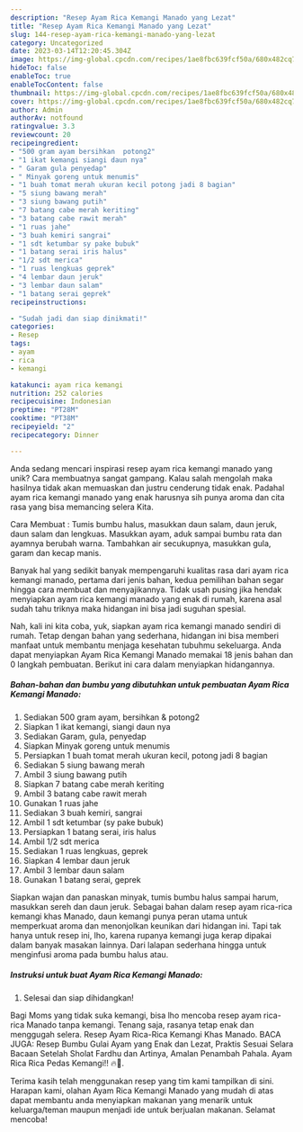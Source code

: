 ```yaml
---
description: "Resep Ayam Rica Kemangi Manado yang Lezat"
title: "Resep Ayam Rica Kemangi Manado yang Lezat"
slug: 144-resep-ayam-rica-kemangi-manado-yang-lezat
category: Uncategorized
date: 2023-03-14T12:20:45.304Z
image: https://img-global.cpcdn.com/recipes/1ae8fbc639fcf50a/680x482cq70/ayam-rica-kemangi-manado-foto-resep-utama.jpg
hideToc: false
enableToc: true
enableTocContent: false
thumbnail: https://img-global.cpcdn.com/recipes/1ae8fbc639fcf50a/680x482cq70/ayam-rica-kemangi-manado-foto-resep-utama.jpg
cover: https://img-global.cpcdn.com/recipes/1ae8fbc639fcf50a/680x482cq70/ayam-rica-kemangi-manado-foto-resep-utama.jpg
author: Admin
authorAv: notfound
ratingvalue: 3.3
reviewcount: 20
recipeingredient:
- "500 gram ayam bersihkan  potong2"
- "1 ikat kemangi siangi daun nya"
- " Garam gula penyedap"
- " Minyak goreng untuk menumis"
- "1 buah tomat merah ukuran kecil potong jadi 8 bagian"
- "5 siung bawang merah"
- "3 siung bawang putih"
- "7 batang cabe merah keriting"
- "3 batang cabe rawit merah"
- "1 ruas jahe"
- "3 buah kemiri sangrai"
- "1 sdt ketumbar sy pake bubuk"
- "1 batang serai iris halus"
- "1/2 sdt merica"
- "1 ruas lengkuas geprek"
- "4 lembar daun jeruk"
- "3 lembar daun salam"
- "1 batang serai geprek"
recipeinstructions:

- "Sudah jadi dan siap dinikmati!"
categories:
- Resep
tags:
- ayam
- rica
- kemangi

katakunci: ayam rica kemangi 
nutrition: 252 calories
recipecuisine: Indonesian
preptime: "PT28M"
cooktime: "PT38M"
recipeyield: "2"
recipecategory: Dinner

---
```





Anda sedang mencari inspirasi resep ayam rica kemangi manado yang unik? Cara membuatnya sangat gampang. Kalau salah mengolah maka hasilnya tidak akan memuaskan dan justru cenderung tidak enak. Padahal ayam rica kemangi manado yang enak harusnya sih punya aroma dan cita rasa yang bisa memancing selera Kita.





Cara Membuat : Tumis bumbu halus, masukkan daun salam, daun jeruk, daun salam dan lengkuas. Masukkan ayam, aduk sampai bumbu rata dan ayamnya berubah warna. Tambahkan air secukupnya, masukkan gula, garam dan kecap manis.

Banyak hal yang sedikit banyak mempengaruhi kualitas rasa dari ayam rica kemangi manado, pertama dari jenis bahan, kedua pemilihan bahan segar hingga cara membuat dan menyajikannya. Tidak usah pusing jika hendak menyiapkan ayam rica kemangi manado yang enak di rumah, karena asal sudah tahu triknya maka hidangan ini bisa jadi suguhan spesial.






Nah, kali ini kita coba, yuk, siapkan ayam rica kemangi manado sendiri di rumah. Tetap dengan bahan yang sederhana, hidangan ini bisa memberi manfaat untuk membantu menjaga kesehatan tubuhmu sekeluarga. Anda dapat menyiapkan Ayam Rica Kemangi Manado memakai 18 jenis bahan dan 0 langkah pembuatan. Berikut ini cara dalam menyiapkan hidangannya.

<!--inarticleads1-->

##### Bahan-bahan dan bumbu yang dibutuhkan untuk pembuatan Ayam Rica Kemangi Manado:

1. Sediakan 500 gram ayam, bersihkan &amp; potong2
1. Siapkan 1 ikat kemangi, siangi daun nya
1. Sediakan  Garam, gula, penyedap
1. Siapkan  Minyak goreng untuk menumis
1. Persiapkan 1 buah tomat merah ukuran kecil, potong jadi 8 bagian
1. Sediakan 5 siung bawang merah
1. Ambil 3 siung bawang putih
1. Siapkan 7 batang cabe merah keriting
1. Ambil 3 batang cabe rawit merah
1. Gunakan 1 ruas jahe
1. Sediakan 3 buah kemiri, sangrai
1. Ambil 1 sdt ketumbar (sy pake bubuk)
1. Persiapkan 1 batang serai, iris halus
1. Ambil 1/2 sdt merica
1. Sediakan 1 ruas lengkuas, geprek
1. Siapkan 4 lembar daun jeruk
1. Ambil 3 lembar daun salam
1. Gunakan 1 batang serai, geprek


Siapkan wajan dan panaskan minyak, tumis bumbu halus sampai harum, masukkan sereh dan daun jeruk. Sebagai bahan dalam resep ayam rica-rica kemangi khas Manado, daun kemangi punya peran utama untuk memperkuat aroma dan menonjolkan keunikan dari hidangan ini. Tapi tak hanya untuk resep ini, lho, karena rupanya kemangi juga kerap dipakai dalam banyak masakan lainnya. Dari lalapan sederhana hingga untuk menginfusi aroma pada bumbu halus atau. 

<!--inarticleads2-->

##### Instruksi untuk buat Ayam Rica Kemangi Manado:


1. Selesai dan siap dihidangkan!

Bagi Moms yang tidak suka kemangi, bisa lho mencoba resep ayam rica-rica Manado tanpa kemangi. Tenang saja, rasanya tetap enak dan menggugah selera. Resep Ayam Rica-Rica Kemangi Khas Manado. BACA JUGA: Resep Bumbu Gulai Ayam yang Enak dan Lezat, Praktis Sesuai Selara Bacaan Setelah Sholat Fardhu dan Artinya, Amalan Penambah Pahala. Ayam Rica Rica Pedas Kemangi!! 🔥🥵. 

Terima kasih telah menggunakan resep yang tim kami tampilkan di sini. Harapan kami, olahan Ayam Rica Kemangi Manado yang mudah di atas dapat membantu anda menyiapkan makanan yang menarik untuk keluarga/teman maupun menjadi ide untuk berjualan makanan. Selamat mencoba!
